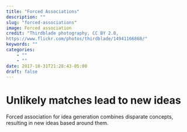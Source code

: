 ```yaml
---
title: "Forced Associations"
description: ""
slug: "forced-associations"
image: Forced association
credit: "Thirdblade photography, CC BY 2.0,https://www.flickr.com/photos/thirdblade/14941166868/"
keywords: ""
categories:
    - ""
    - ""
date: 2017-10-31T21:28:43-05:00
draft: false
---
```

# Unlikely matches lead to new ideas

Forced association for idea generation combines disparate concepts, resulting in new ideas based around them. 
